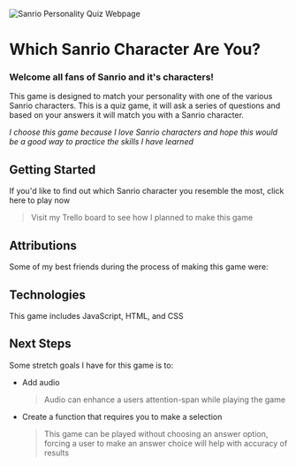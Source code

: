 ![Sanrio Personality Quiz Webpage](https://i.imgur.com/ySFT5ud.png)
# Which Sanrio Character Are You?
### Welcome all fans of Sanrio and it's characters! 
This game is designed to match your personality with one of the various Sanrio characters. 
This is a quiz game, it will ask a series of questions and based on your answers it will match you with a Sanrio character. 

*I choose this game because I love Sanrio characters and hope this would be a good way to practice the skills I have learned*
## Getting Started
If you'd like to find out which Sanrio character you resemble the most, click here to play now 
>Visit my Trello board to see how I planned to make this game

## Attributions
Some of my best friends during the process of making this game were: 


## Technologies
This game includes JavaScript, HTML, and CSS

## Next Steps 
Some stretch goals I have for this game is to: 
- Add audio
    >Audio can enhance a users attention-span while playing the game
- Create a function that requires you to make a selection 
    >This game can be played without choosing an answer option, forcing a user to make an answer choice will help with accuracy of results 


